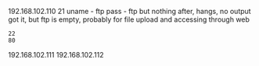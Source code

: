 192.168.102.110
	21
		uname - ftp
		pass - ftp
		but nothing after, hangs, no output
			got it, but ftp is empty, probably for file upload and accessing through web
			
		
	22
	80
192.168.102.111
192.168.102.112
